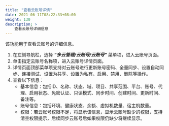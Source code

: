 ```yaml
---
title: "查看云账号详情"
date: 2021-06-11T08:22:33+08:00
weight: 130
description: >
    查看云账号详细信息
---
```


该功能用于查看云账号的详细信息。

1. 在左侧导航栏，选择 **_"多云管理/云账号/云账号"_** 菜单项，进入云账号页面。
2. 单击指定云账号名称项，进入云账号详情页面。
2. 详情页面顶部菜单项支持对云账号进行更新账号密码、全量同步、设置自动同步、连接测试、设置为共享、设置为私有、启用、禁用、删除等操作。
3. 查看以下信息：
   - 基本信息：包括ID、名称、状态、域、项目、共享范围、平台、账号、代理、启用状态、免密认证、只读模式、同步时间、创建时间、更新时间、备注等。
   - 账号信息：包括环境、健康状态、余额、虚拟机数量、宿主机数量。
   - 权限：若云账号权限不足，将显示该信息，显示云账号缺少的权限，支持清空权限提示，后续同步云账号后如果权限仍缺少将继续显示。



